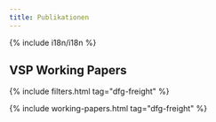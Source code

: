 ```yaml
---
title: Publikationen
---
```


{% include i18n/i18n %}

## VSP Working Papers

{% include filters.html tag="dfg-freight" %}

{% include working-papers.html tag="dfg-freight" %}
